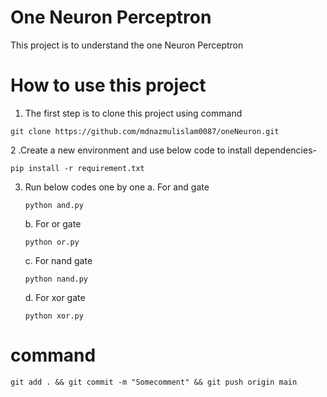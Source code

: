 # One Neuron Perceptron

This project is to understand the one Neuron Perceptron

# How to use this project
1. The first step is to clone this project using command 
```
git clone https://github.com/mdnazmulislam0087/oneNeuron.git

```
2 .Create a new environment and use below code to install dependencies-
```
pip install -r requirement.txt

```
3. Run below codes one by one 
    a. For and gate 
    ```
    python and.py

    ```
    b. For or gate 
    ```
    python or.py

    ```
    c. For nand gate 
    ```
    python nand.py

    ```
    d. For xor gate 
    ```
    python xor.py

    ```





# command 
```
git add . && git commit -m "Somecomment" && git push origin main
```
